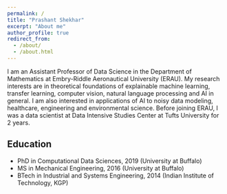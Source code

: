 ```yaml
---
permalink: /
title: "Prashant Shekhar"
excerpt: "About me"
author_profile: true
redirect_from: 
  - /about/
  - /about.html
---
```


I am an Assistant Professor of Data Science in the Department of Mathematics at Embry-Riddle Aeronautical University (ERAU). My research interests are in theoretical foundations of explainable machine learning, transfer learning, computer vision, natural language processing and AI in general. I am also interested in applications of AI to noisy data modeling, healthcare, engineering and environmental science. 
Before joining ERAU, I was a data scientist at Data Intensive Studies Center at Tufts University for 2 years.

## Education
- PhD in Computational Data Sciences, 2019 (University at Buffalo)
- MS in Mechanical Engineering, 2016 (University at Buffalo)
- BTech in Industrial and Systems Engineering, 2014 (Indian Institute of Technology, KGP)

